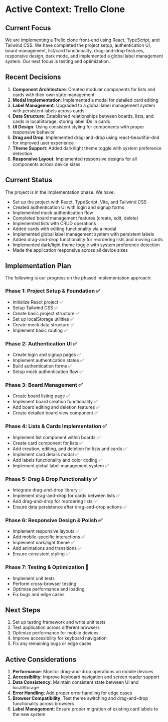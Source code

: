 # Active Context: Trello Clone

## Current Focus
We are implementing a Trello clone front-end using React, TypeScript, and Tailwind CSS. We have completed the project setup, authentication UI, board management, list/card functionality, drag-and-drop features, responsive design, dark mode, and implemented a global label management system. Our next focus is testing and optimization.

## Recent Decisions
1. **Component Architecture**: Created modular components for lists and cards with their own state management
2. **Modal Implementation**: Implemented a modal for detailed card editing
3. **Label Management**: Upgraded to a global label management system with persistent labels across cards
4. **Data Structure**: Established relationships between boards, lists, and cards in localStorage, storing label IDs in cards
5. **UI Design**: Using consistent styling for components with proper responsive behavior
6. **Drag and Drop**: Implemented drag-and-drop using react-beautiful-dnd for improved user experience
7. **Theme Support**: Added dark/light theme toggle with system preference detection
8. **Responsive Layout**: Implemented responsive designs for all components across device sizes

## Current Status
The project is in the implementation phase. We have:
- Set up the project with React, TypeScript, Vite, and Tailwind CSS
- Created authentication UI with login and signup forms
- Implemented mock authentication flow
- Completed board management features (create, edit, delete)
- Implemented lists with CRUD operations
- Added cards with editing functionality via a modal
- Implemented global label management system with persistent labels
- Added drag-and-drop functionality for reordering lists and moving cards
- Implemented dark/light theme toggle with system preference detection
- Made the application responsive across all device sizes

## Implementation Plan
The following is our progress on the phased implementation approach:

### Phase 1: Project Setup & Foundation ✅
- Initialize React project ✅
- Setup Tailwind CSS ✅
- Create basic project structure ✅
- Set up localStorage utilities ✅
- Create mock data structure ✅
- Implement basic routing ✅

### Phase 2: Authentication UI ✅
- Create login and signup pages ✅
- Implement authentication states ✅
- Build authentication forms ✅
- Setup mock authentication flow ✅

### Phase 3: Board Management ✅
- Create board listing page ✅
- Implement board creation functionality ✅
- Add board editing and deletion features ✅
- Create detailed board view component ✅

### Phase 4: Lists & Cards Implementation ✅
- Implement list component within boards ✅
- Create card component for lists ✅
- Add creation, editing, and deletion for lists and cards ✅
- Implement card details modal ✅
- Add labels functionality and color coding ✅
- Implement global label management system ✅

### Phase 5: Drag & Drop Functionality ✅
- Integrate drag-and-drop library ✅
- Implement drag-and-drop for cards between lists ✅
- Add drag-and-drop for reordering lists ✅
- Ensure data persistence after drag-and-drop actions ✅

### Phase 6: Responsive Design & Polish ✅
- Implement responsive layouts ✅
- Add mobile-specific interactions ✅
- Implement dark/light theme ✅
- Add animations and transitions ✅
- Ensure consistent styling ✅

### Phase 7: Testing & Optimization 🔄
- Implement unit tests
- Perform cross-browser testing
- Optimize performance and loading
- Fix bugs and edge cases

## Next Steps
1. Set up testing framework and write unit tests
2. Test application across different browsers
3. Optimize performance for mobile devices
4. Improve accessibility for keyboard navigation
5. Fix any remaining bugs or edge cases

## Active Considerations
1. **Performance**: Monitor drag-and-drop operations on mobile devices
2. **Accessibility**: Improve keyboard navigation and screen reader support
3. **Data Consistency**: Maintain consistent state between UI and localStorage
4. **Error Handling**: Add proper error handling for edge cases
5. **Browser Compatibility**: Test theme switching and drag-and-drop functionality across browsers
6. **Label Management**: Ensure proper migration of existing card labels to the new system
